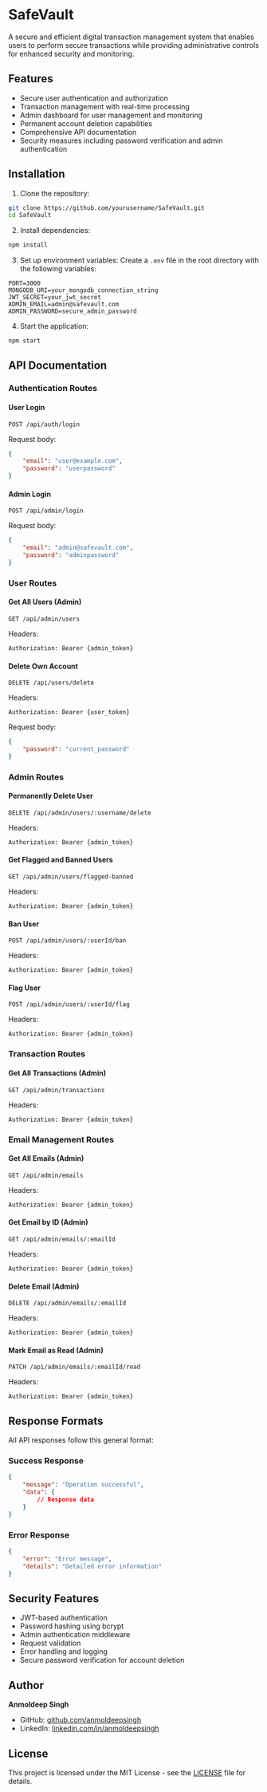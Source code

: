 # SafeVault

A secure and efficient digital transaction management system that enables users to perform secure transactions while providing administrative controls for enhanced security and monitoring.

## Features

- Secure user authentication and authorization
- Transaction management with real-time processing
- Admin dashboard for user management and monitoring
- Permanent account deletion capabilities
- Comprehensive API documentation
- Security measures including password verification and admin authentication

## Installation

1. Clone the repository:
```bash
git clone https://github.com/yourusername/SafeVault.git
cd SafeVault
```

2. Install dependencies:
```bash
npm install
```

3. Set up environment variables:
Create a `.env` file in the root directory with the following variables:
```env
PORT=3000
MONGODB_URI=your_mongodb_connection_string
JWT_SECRET=your_jwt_secret
ADMIN_EMAIL=admin@safevault.com
ADMIN_PASSWORD=secure_admin_password
```

4. Start the application:
```bash
npm start
```

## API Documentation

### Authentication Routes

#### User Login
```http
POST /api/auth/login
```
Request body:
```json
{
    "email": "user@example.com",
    "password": "userpassword"
}
```

#### Admin Login
```http
POST /api/admin/login
```
Request body:
```json
{
    "email": "admin@safevault.com",
    "password": "adminpassword"
}
```

### User Routes

#### Get All Users (Admin)
```http
GET /api/admin/users
```
Headers:
```
Authorization: Bearer {admin_token}
```

#### Delete Own Account
```http
DELETE /api/users/delete
```
Headers:
```
Authorization: Bearer {user_token}
```
Request body:
```json
{
    "password": "current_password"
}
```

### Admin Routes

#### Permanently Delete User
```http
DELETE /api/admin/users/:username/delete
```
Headers:
```
Authorization: Bearer {admin_token}
```

#### Get Flagged and Banned Users
```http
GET /api/admin/users/flagged-banned
```
Headers:
```
Authorization: Bearer {admin_token}
```

#### Ban User
```http
POST /api/admin/users/:userId/ban
```
Headers:
```
Authorization: Bearer {admin_token}
```

#### Flag User
```http
POST /api/admin/users/:userId/flag
```
Headers:
```
Authorization: Bearer {admin_token}
```

### Transaction Routes

#### Get All Transactions (Admin)
```http
GET /api/admin/transactions
```
Headers:
```
Authorization: Bearer {admin_token}
```

### Email Management Routes

#### Get All Emails (Admin)
```http
GET /api/admin/emails
```
Headers:
```
Authorization: Bearer {admin_token}
```

#### Get Email by ID (Admin)
```http
GET /api/admin/emails/:emailId
```
Headers:
```
Authorization: Bearer {admin_token}
```

#### Delete Email (Admin)
```http
DELETE /api/admin/emails/:emailId
```
Headers:
```
Authorization: Bearer {admin_token}
```

#### Mark Email as Read (Admin)
```http
PATCH /api/admin/emails/:emailId/read
```
Headers:
```
Authorization: Bearer {admin_token}
```

## Response Formats

All API responses follow this general format:

### Success Response
```json
{
    "message": "Operation successful",
    "data": {
        // Response data
    }
}
```

### Error Response
```json
{
    "error": "Error message",
    "details": "Detailed error information"
}
```

## Security Features

- JWT-based authentication
- Password hashing using bcrypt
- Admin authentication middleware
- Request validation
- Error handling and logging
- Secure password verification for account deletion

## Author

**Anmoldeep Singh**
- GitHub: [github.com/anmoldeepsingh](https://github.com/anmoldeepsingh)
- LinkedIn: [linkedin.com/in/anmoldeepsingh](https://linkedin.com/in/anmoldeepsingh)

## License

This project is licensed under the MIT License - see the [LICENSE](LICENSE) file for details.